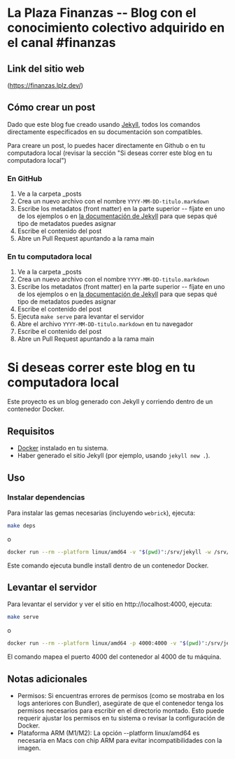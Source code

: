 # La Plaza Finanzas -- Blog con el conocimiento colectivo adquirido en el canal #finanzas

## Link del sitio web
(https://finanzas.lplz.dev/)

## Cómo crear un post

Dado que este blog fue creado usando [Jekyll](https://jekyllrb.com/), todos los comandos directamente especificados en su documentación son compatibles.

Para creare un post, lo puedes hacer directamente en Github o en tu computadora local (revisar la sección "Si deseas correr este blog en tu computadora local")

### En GitHub

1. Ve a la carpeta _posts
2. Crea un nuevo archivo con el nombre `YYYY-MM-DD-titulo.markdown`
3. Escribe los metadatos (front matter) en la parte superior -- fíjate en uno de los ejemplos o en [la documentación de Jekyll](https://jekyllrb.com/docs/front-matter/) para que sepas qué tipo de metadatos puedes asignar
4. Escribe el contenido del post
5. Abre un Pull Request apuntando a la rama main

### En tu computadora local

1. Ve a la carpeta _posts
2. Crea un nuevo archivo con el nombre `YYYY-MM-DD-titulo.markdown`
3. Escribe los metadatos (front matter) en la parte superior -- fíjate en uno de los ejemplos o en [la documentación de Jekyll](https://jekyllrb.com/docs/front-matter/) para que sepas qué tipo de metadatos puedes asignar
4. Escribe el contenido del post
5. Ejecuta `make serve` para levantar el servidor
6. Abre el archivo `YYYY-MM-DD-titulo.markdown` en tu navegador
7. Escribe el contenido del post
8. Abre un Pull Request apuntando a la rama main

# Si deseas correr este blog en tu computadora local

Este proyecto es un blog generado con Jekyll y corriendo dentro de un contenedor Docker.

## Requisitos

- [Docker](https://www.docker.com/get-started) instalado en tu sistema.
- Haber generado el sitio Jekyll (por ejemplo, usando `jekyll new .`).

## Uso

### Instalar dependencias

Para instalar las gemas necesarias (incluyendo `webrick`), ejecuta:

```bash
make deps
```
o
```bash
docker run --rm --platform linux/amd64 -v "$(pwd)":/srv/jekyll -w /srv/jekyll jekyll/jekyll bundle install
```

Este comando ejecuta bundle install dentro de un contenedor Docker.

## Levantar el servidor

Para levantar el servidor y ver el sitio en http://localhost:4000, ejecuta:
```bash
make serve
```
o
```bash
docker run --rm --platform linux/amd64 -p 4000:4000 -v "$(pwd)":/srv/jekyll -w /srv/jekyll jekyll/jekyll jekyll serve
```

El comando mapea el puerto 4000 del contenedor al 4000 de tu máquina.

## Notas adicionales
* Permisos: Si encuentras errores de permisos (como se mostraba en los logs anteriores con Bundler), asegúrate de que el contenedor tenga los permisos necesarios para escribir en el directorio montado. Esto puede requerir ajustar los permisos en tu sistema o revisar la configuración de Docker.
* Plataforma ARM (M1/M2): La opción --platform linux/amd64 es necesaria en Macs con chip ARM para evitar incompatibilidades con la imagen.


